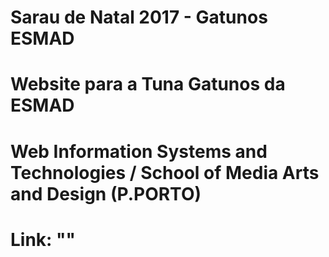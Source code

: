 # Sarau de Natal 2017 - Gatunos ESMAD
# Website para a Tuna Gatunos da ESMAD
# Web Information Systems and Technologies / School of Media Arts and Design (P.PORTO)
# Link: ""
